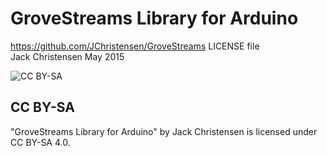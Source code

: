 # GroveStreams Library for Arduino #
https://github.com/JChristensen/GroveStreams
LICENSE file  
Jack Christensen May 2015  

![CC BY-SA](http://mirrors.creativecommons.org/presskit/buttons/88x31/png/by-sa.png)
## CC BY-SA ##
"GroveStreams Library for Arduino" by Jack Christensen is licensed under CC BY-SA 4.0.